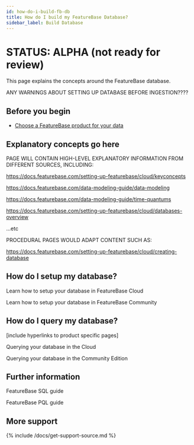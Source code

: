 ```yaml
---
id: how-do-i-build-fb-db
title: How do I build my FeatureBase Database?
sidebar_label: Build Database
---
```


# STATUS: ALPHA (not ready for review)


This page explains the concepts around the FeatureBase database.

ANY WARNINGS ABOUT SETTING UP DATABASE BEFORE INGESTION????

## Before you begin

* [Choose a FeatureBase product for your data](/welcome.html)

## Explanatory concepts go here
PAGE WILL CONTAIN HIGH-LEVEL EXPLANATORY INFORMATION FROM DIFFERENT SOURCES, INCLUDING:

https://docs.featurebase.com/setting-up-featurebase/cloud/keyconcepts

https://docs.featurebase.com/data-modeling-guide/data-modeling

https://docs.featurebase.com/data-modeling-guide/time-quantums

https://docs.featurebase.com/setting-up-featurebase/cloud/databases-overview



…etc

PROCEDURAL PAGES WOULD ADAPT CONTENT SUCH AS:

https://docs.featurebase.com/setting-up-featurebase/cloud/creating-database

## How do I setup my database?
Learn how to setup your database in FeatureBase Cloud

Learn how to setup your database in FeatureBase Community

## How do I query my database?

[include hyperlinks to product specific pages]

Querying your database in the Cloud

Querying your database in the Community Edition

## Further information
FeatureBase SQL guide

FeatureBase PQL guide

## More support

{% include /docs/get-support-source.md %}
